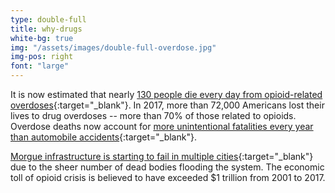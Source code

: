 ```yaml
---
type: double-full
title: why-drugs
white-bg: true
img: "/assets/images/double-full-overdose.jpg"
img-pos: right
font: "large"
---
```


It is now estimated that nearly <span class="emphasized-header">[130 people die every day from opioid-related overdoses](https://www.cdc.gov/drugoverdose/epidemic/index.html){:target="_blank"}</span>. In 2017, more than 72,000 Americans lost their lives to drug overdoses -- more than 70% of those related to opioids. Overdose deaths now account for <span class="emphasized-header">[more unintentional fatalities every year than automobile accidents](http://www.nbcnews.com/health/health-news/drug-overdoses-killed-50-000-u-s-more-car-crashes-n694001){:target="_blank"}</span>. 

<span class="emphasized-header">[Morgue infrastructure is starting to fail in multiple cities](https://www.ajc.com/news/local/gbi-morgue-scramble-handle-more-bodies/J26nQ8FD85Hrl62WHum0uM/){:target="_blank"}</span> due to the sheer number of dead bodies flooding the system. The economic toll of opioid crisis is believed to have exceeded $1 trillion from 2001 to 2017.

